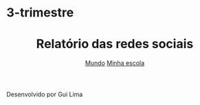 # 3-trimestre
<!DOCTYPE html>
<html lang="pt-br">
<head>
    <meta charset="UTF-8">
    <meta name="viewport" content="width=device-width, initial-scale=1.0">
    <title>Redes Sociais</title>
    <link rel="stylesheet" href="style.css">
    <script src="https://cdn.plot.ly/plotly-2.27.0.min.js" charset="utf-8"></script>
</head>
<body>
    <header>
        <h1>Relatório das redes sociais</h1>
        <nav>
            <a href="index.html">Mundo</a>
            <a href="#">Minha escola</a>
        </nav>
    </header>
    <main class="graficos-section">
        <section id="graficos-container" class="graficos-container">
            <!-- crie os gráficos/texto aqui -->
        </section>
    </main>
    <footer>
        <p>Desenvolvido por Gui Lima</p>
    </footer>
    <script type="module" src="graficos/common.js"></script>
    <script type="module" src="graficos/informacoesGlobais.js"></script>
    <script type="module" src="graficos/quantidadeUsuarios.js"></script>
</body>
</html>
